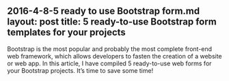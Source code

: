 2016-4-8-5 ready to use Bootstrap form.md
layout: post
title: 5 ready-to-use Bootstrap form templates for your projects
---
Bootstrap is the most popular and probably the most complete front-end web framework, which allows developers to fasten the creation of a website or web app. In this article, I have compiled 5 ready-to-use web forms for your Bootstrap projects. It’s time to save some time!
